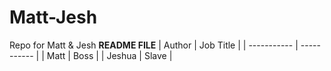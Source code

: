 # Matt-Jesh
Repo for Matt &amp; Jesh
**README FILE**
| Author      | Job Title |
| ----------- | ----------- |
| Matt       | Boss       |
| Jeshua   | Slave      |
